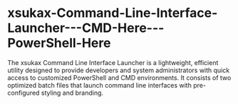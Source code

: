 # xsukax-Command-Line-Interface-Launcher---CMD-Here---PowerShell-Here
The xsukax Command Line Interface Launcher is a lightweight, efficient utility designed to provide developers and system administrators with quick access to customized PowerShell and CMD environments. It consists of two optimized batch files that launch command line interfaces with pre-configured styling and branding.
